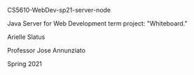 CS5610-WebDev-sp21-server-node

Java Server for Web Development term project: "Whiteboard."

Arielle Slatus

Professor Jose Annunziato

Spring 2021
